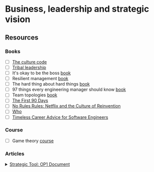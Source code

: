 # Business, leadership and strategic vision

## Resources

### Books

* [ ] [The culture code](https://www.amazon.com/Culture-Code-Secrets-Highly-Successful-ebook/dp/B01MSY1Y6Z)
* [ ] [Tribal leadership](https://www.amazon.com/Tribal-Leadership-Revised-Leveraging-Organization-ebook/dp/B006IDG1K6/ref=tmm\_kin\_swatch\_0?\_encoding=UTF8\&qid=\&sr=)
* [ ] It's okay to be the boss [book](https://www.amazon.com/Its-Okay-Boss-Step-Step/dp/0061121363)
* [ ] Resilient management [book](https://www.amazon.com/RESILIENT-MANAGEMENT-Lara-Hogan/dp/1937557820)
* [ ] The hard thing about hard things [book](https://www.amazon.com/Hard-Thing-About-Things-Building/dp/B00I0A6HUO)
* [ ] 97 things every engineering manager should know [book](https://www.amazon.com/Things-Every-Engineering-Manager-Should-ebook-dp-B081TPX6NS/dp/B081TPX6NS/ref=mt\_other?\_encoding=UTF8\&me=\&qid=)
* [ ] Team topologies [book](https://www.amazon.com/dp/B07NSF94PC/ref=dp-kindle-redirect?\_encoding=UTF8\&btkr=1)
* [ ] [The First 90 Days](https://www.amazon.com/First-Days-Updated-Expanded-Strategies-ebook/dp/B00B6U63ZE)
* [ ] [No Rules Rules: Netflix and the Culture of Reinvention](https://www.amazon.com/dp/B081Y3R657/ref=dp-kindle-redirect?\_encoding=UTF8\&btkr=1)
* [ ] [Who](https://www.amazon.com/Who-Geoff-Smart/dp/0345504194/ref=sr\_1\_2?crid=2KPS7IKWG7PIS\&keywords=who\&qid=1652466950\&sprefix=who%2Caps%2C187\&sr=8-2)
* [ ] [Timeless Career Advice for Software Engineers](https://lbacaj.gumroad.com/l/career-advice-for-engineers)

### Course

* [ ] Game theory [course](https://www.coursera.org/learn/game-theory-1)

### Articles

<details>

<summary><a href="https://medium.com/intrico-io/strategic-tool-op1-document-4cfb6da41d5a">Strategic Tool: OP1 Document</a></summary>

**“Plans are worthless, but planning is everything.”**

### Five Key Parts <a href="#b215" id="b215"></a>

1. **Strategic Overview** — Set the scene. Establish the rules of the road. Clarify the goals.
2. **Learnings** — Review what was learned. What were the hits, misses and learnings so far?
3. **Key Initiatives** — This is the heart of your plan. What are your big plans for the year? What are you betting on?
4. **Team & Tech Stack** — Who and what technology will make this strategic vision a reality?
5. **Roadmap** — Roughly how are you going to get there.
6. **Appendix** — Press Release for key initiatives and FAQs for same and your product in general. Any critical mockup and research studies can also be appended.

_Note:_ The second operational plan, presented in December, is more detailed with a focus on how to hit the ground running on January 2.

### Bunny Studio Way

1. **Introduction**
2. **Goals**
3. **State of the business**
4. **Lessons learned**
5. **Strategic priorities**
6. **Appendix**

</details>
